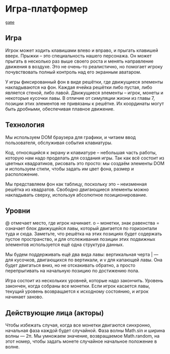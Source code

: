 # Игра-платформер

[```game```](./game.html)

## Игра

Игрок может ходить клавишами влево и вправо, и прыгать клавишей вверх. Прыжки – это специальность нашего персонажа. Он может прыгать в несколько раз выше своего роста и менять направление движения в воздухе. Это не очень-то реалистично, но помогает игроку почувствовать полный контроль над его экранным аватаром.

У игры фиксированный фон в виде решётки, где движущиеся элементы накладываются на фон. Каждая ячейка решётки либо пустая, либо является стеной, либо лавой. Движущиеся элементы – игрок, монеты и некоторые кусочки лавы. В отличие от симуляции жизни из главы 7, позиции этих элементов не привязаны к решётке. Их координаты могут быть дробными, обеспечивая плавное движение.

## Технология

Мы используем DOM браузера для графики, и читаем ввод пользователя, обслуживая события клавиатуры.

Код, относящийся к экрану и клавиатуре – небольшая часть работы, которую нам надо проделать для создания игры. Так как всё состоит из цветных квадратиков, рисовать это просто: мы создаём элементы DOM и используем стили, чтобы задать им цвет фона, размер и расположение.

Мы представляем фон как таблицу, поскольку это – неизменная решётка из квадратов. Свободно двигающиеся элементы можно накладывать сверху, используя абсолютное позиционирование.

## Уровни

@ отмечает место, где игрок начинает. o – монетки, знак равенства = означает блок движущейся лавы, который двигается по горизонтали туда и сюда. Заметьте, что решётка на этих позициях будет содержать пустое пространство, и для отслеживания позиции этих подвижных элементов используется ещё одна структура данных.

Мы будем поддерживать ещё два вида лавы: вертикальная черта | — для кусочков, двигающихся по вертикали, и v для капающей лавы. Она будет двигаться вниз, но не отскакивать обратно, а просто перепрыгивать на начальную позицию по достижению пола.

Игра состоит из нескольких уровней, которые надо закончить. Уровень закончен, когда собраны все монетки. Если игрок касается лавы, текущий уровень возвращается к исходному состоянию, и игрок начинает заново.

## Действующие лица (акторы)

Чтобы избежать случая, когда все монетки двигаются синхронно, начальная фаза каждой будет случайной. Фаза волны Math.sin и ширина волны — 2π. Мы умножаем значение, возвращаемое Math.random, на этот номер, чтобы задать монете случайное начальное положение в волне.